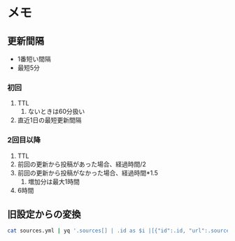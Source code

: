 # メモ

## 更新間隔

* 1番短い間隔
* 最短5分

### 初回
1. TTL
   1. ないときは60分扱い
2. 直近1日の最短更新間隔

### 2回目以降

1. TTL
2. 前回の更新から投稿があった場合、経過時間/2
4. 前回の更新から投稿がなかった場合、経過時間*1.5
   1. 増加分は最大1時間
5. 6時間


## 旧設定からの変換

```sh
cat sources.yml | yq '.sources[] | .id as $i |[{"id":.id, "url":.source.feed, "token":.dest.mastodon.token, "tag":{"always":[], "ignore":.source.remote_keyword.ignore, "replace":.source.remote_keyword.replace_rules, "xpath":.source.remote_xpath_tags}}]'
```
